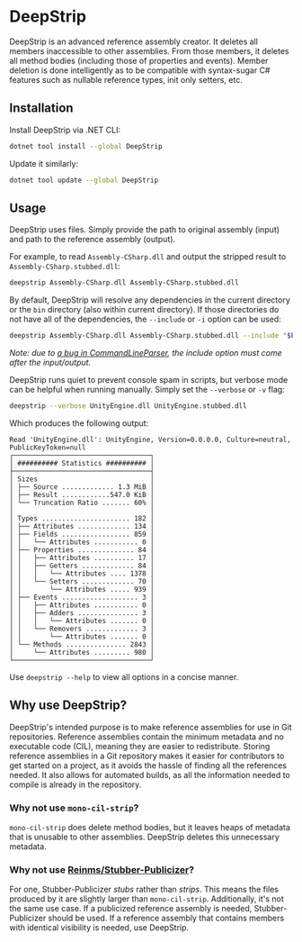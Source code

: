 # DeepStrip
DeepStrip is an advanced reference assembly creator. It deletes all members inaccessible to other assemblies. From those members, it
deletes all method bodies (including those of properties and events). Member deletion is done intelligently as to be compatible with
syntax-sugar C# features such as nullable reference types, init only setters, etc.

## Installation
Install DeepStrip via .NET CLI:
```bash
dotnet tool install --global DeepStrip
```

Update it similarly:
```bash
dotnet tool update --global DeepStrip
```

## Usage
DeepStrip uses files. Simply provide the path to original assembly (input) and path to the reference assembly (output).

For example, to read `Assembly-CSharp.dll` and output the stripped result to `Assembly-CSharp.stubbed.dll`:
```bash
deepstrip Assembly-CSharp.dll Assembly-CSharp.stubbed.dll 
```

By default, DeepStrip will resolve any dependencies in the current directory or the `bin` directory (also within current directory). If
those directories do not have all of the dependencies, the `--include` or `-i` option can be used:
```bash
deepstrip Assembly-CSharp.dll Assembly-CSharp.stubbed.dll --include "$PATH_TO_MANAGED_DIR"
```
*Note: due to [a bug in CommandLineParser](https://github.com/commandlineparser/commandline/issues/605), the include option must come after the input/output.*

DeepStrip runs quiet to prevent console spam in scripts, but verbose mode can be helpful when running manually. Simply set the `--verbose`
or `-v` flag:
```bash
deepstrip --verbose UnityEngine.dll UnityEngine.stubbed.dll
```
Which produces the following output:
```
Read 'UnityEngine.dll': UnityEngine, Version=0.0.0.0, Culture=neutral, PublicKeyToken=null
┌──────────────────────────────────┐
│ ########## Statistics ########## │
├──────────────────────────────────┤
│ Sizes                            │
│ ├── Source ............. 1.3 MiB │
│ ├── Result ............547.0 KiB │
│ └── Truncation Ratio ....... 60% │
│                                  │
│ Types ...................... 182 │
│ ├── Attributes ............. 134 │
│ ├── Fields ................. 859 │
│ │   └── Attributes ........... 0 │
│ ├── Properties .............. 84 │
│ │   ├── Attributes .......... 17 │
│ │   ├── Getters ............. 84 │
│ │   │   └── Attributes .... 1378 │
│ │   └── Setters ............. 70 │
│ │       └── Attributes ..... 939 │
│ ├── Events ................... 3 │
│ │   ├── Attributes ........... 0 │
│ │   ├── Adders ............... 3 │
│ │   │   └── Attributes ....... 0 │
│ │   └── Removers ............. 3 │
│ │       └── Attributes ....... 0 │
│ └── Methods ............... 2843 │
│     └── Attributes ......... 980 │
└──────────────────────────────────┘
```

Use `deepstrip --help` to view all options in a concise manner.

## Why use DeepStrip?
DeepStrip's intended purpose is to make reference assemblies for use in Git repositories. Reference assemblies contain the minimum metadata
and no executable code (CIL), meaning they are easier to redistribute. Storing reference assemblies in a Git repository makes it easier for
contributors to get started on a project, as it avoids the hassle of finding all the references needed. It also allows for automated
builds, as all the information needed to compile is already in the repository.

### Why not use `mono-cil-strip`?
`mono-cil-strip` does delete method bodies, but it leaves heaps of metadata that is unusable to other assemblies.
DeepStrip deletes this unnecessary metadata.

### Why not use [Reinms/Stubber-Publicizer](https://github.com/Reinms/Stubber-Publicizer)?
For one, Stubber-Publicizer *stubs* rather than *strips*. This means the files produced by it are slightly larger than `mono-cil-strip`.
Additionally, it's not the same use case. If a publicized reference assembly is needed, Stubber-Publicizer should be used. If a reference
assembly that contains members with identical visibility is needed, use DeepStrip.
